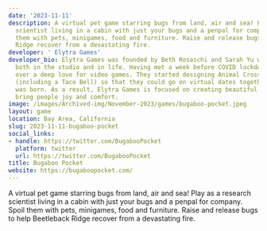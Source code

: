 ```yaml
---
date: '2023-11-11'
description: A virtual pet game starring bugs from land, air and sea! Play as a research
  scientist living in a cabin with just your bugs and a penpal for company. Spoil
  them with pets, minigames, food and furniture. Raise and release bugs to help Beetleback
  Ridge recover from a devastating fire.
developer: ' Elytra Games'
developer_bio: Elytra Games was founded by Beth Rosaschi and Sarah Yu who are partners
  both in the studio and in life. Having met a week before COVID lockdown, they bonded
  over a deep love for video games. They started designing Animal Crossing worlds
  (including a Taco Bell) so that they could go on virtual dates together and a studio
  was born. As a result, Elytra Games is focused on creating beautiful worlds that
  bring people joy and comfort.
image: /images/Archived-img/November-2023/games/bugaboo-pocket.jpeg
layout: game
location: Bay Area, California
slug: 2023-11-11-bugaboo-pocket
social_links:
- handle: https://twitter.com/BugabooPocket
  platform: twitter
  url: https://twitter.com/BugabooPocket
title: Bugaboo Pocket
website: https://bugaboopocket.com/
---
```


A virtual pet game starring bugs from land, air and sea! Play as a research scientist living in a cabin with just your bugs and a penpal for company. Spoil them with pets, minigames, food and furniture. Raise and release bugs to help Beetleback Ridge recover from a devastating fire.